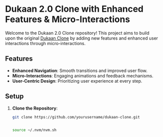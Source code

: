 # Dukaan 2.0 Clone with Enhanced Features & Micro-Interactions

Welcome to the Dukaan 2.0 Clone repository! This project aims to build upon the original [Dukaan Clone](https://github.com/abhagsain/Dukaan) by adding new features and enhanced user interactions through micro-interactions.

## Features

- **Enhanced Navigation**: Smooth transitions and improved user flow.
- **Micro-Interactions**: Engaging animations and feedback mechanisms.
- **User-Centric Design**: Prioritizing user experience at every step.

## Setup

1. **Clone the Repository**:
   ```bash
   git clone https://github.com/yourusername/dukaan-clone.git


   source ~/.nvm/nvm.sh

